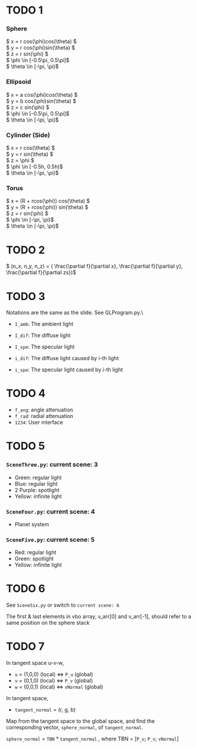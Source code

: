 # TODO 1
### Sphere
$ x = r cos(\phi)cos(\theta) $\
$ y = r cos(\phi)sin(\theta) $\
$ z = r sin(\phi) $\
$ \phi \in [-0.5\pi, 0.5\pi]$\
$ \theta \in [-\pi, \pi)$

### Ellipsoid
$ x = a cos(\phi)cos(\theta) $\
$ y = b cos(\phi)sin(\theta) $\
$ z = c sin(\phi) $\
$ \phi \in [-0.5\pi, 0.5\pi]$\
$ \theta \in [-\pi, \pi)$

### Cylinder (Side)
$ x = r cos(\theta) $\
$ y = r sin(\theta) $\
$ z = \phi $\
$ \phi \in [-0.5h, 0.5h)$\
$ \theta \in [-\pi, \pi)$


### Torus
$ x = (R + rcos(\phi)) cos(\theta) $\
$ y = (R + rcos(\phi)) sin(\theta) $\
$ z = r sin(\phi) $\
$ \phi \in [-\pi, \pi)$\
$ \theta \in [-\pi, \pi)$

# TODO 2
$ (n_x, n_y, n_z) = ( \frac{\partial f}{\partial x}, \frac{\partial f}{\partial y}, \frac{\partial f}{\partial zs})$

# TODO 3
Notations are the same as the slide. See GLProgram.py.\
- `I_amb`: The ambient light
- `I_dif`: The diffuse light
- `I_spe`: The specular light

- `i_dif`: The diffuse light caused by i-th light
- `i_spe`: The specular light caused by i-th light 

# TODO 4
- `f_ang`: angle attenuation
- `f_rad`: radial attenuation
- `1234`: User interface

# TODO 5
### `SceneThree.py`: current scene: 3
- Green: regular light
- Blue: regular light
- 2 Purple: spotlight
- Yellow: infinite light

### `SceneFour.py`: current scene: 4
- Planet system

### `SceneFive.py`: current scene: 5
- Red: regular light
- Green: spotlight
- Yellow: infinite light


# TODO 6
See `SceneSix.py` or switch to `current scene: 6`

The first & last elements in vbo array,  v_arr[0] and v_arr[-1], should refer to a same position on the sphere stack

# TODO 7
In tangent space u-v-w,
- `u` = (1,0,0) (local) <=> `P_u` (global)
- `v` = (0,1,0) (local) <=> `P_v` (global)
- `w` = (0,0,1) (local) <=> `vNormal` (global)

In tangent space, 
- `tangent_normal` = (r, g, b)

Map from the tangent space to the global space, and find the corresponding vector, `sphere_normal`, of `tangent_normal`.

`sphere_normal` = `TBN` * `tangent_normal` , where TBN = [`P_u`; `P_v`; `vNormal`]